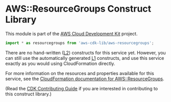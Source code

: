# AWS::ResourceGroups Construct Library


This module is part of the [AWS Cloud Development Kit](https://github.com/aws/aws-cdk) project.

```ts nofixture
import * as resourcegroups from 'aws-cdk-lib/aws-resourcegroups';
```

<!--BEGIN CFNONLY DISCLAIMER-->

There are no hand-written ([L2](https://docs.aws.amazon.com/cdk/latest/guide/constructs.html#constructs_lib)) constructs for this service yet. 
However, you can still use the automatically generated [L1](https://docs.aws.amazon.com/cdk/latest/guide/constructs.html#constructs_l1_using) constructs, and use this service exactly as you would using CloudFormation directly.

For more information on the resources and properties available for this service, see the [CloudFormation documentation for AWS::ResourceGroups](https://docs.aws.amazon.com/AWSCloudFormation/latest/UserGuide/AWS_ResourceGroups.html).

(Read the [CDK Contributing Guide](https://github.com/aws/aws-cdk/blob/master/CONTRIBUTING.md) if you are interested in contributing to this construct library.)

<!--END CFNONLY DISCLAIMER-->
